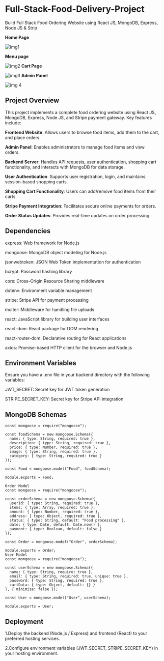 # Full-Stack-Food-Delivery-Project

Build Full Stack Food Ordering Website using React JS, MongoDB, Express, Node JS &amp; Strip

****Home Page****

![img1](https://github.com/VaishnaviSingh1/Food-Ordering-Website/assets/98222001/161e7baa-bb9d-4f2f-9383-072f122d3d13)

**Menu page**

![img2](https://github.com/VaishnaviSingh1/Food-Ordering-Website/assets/98222001/01532cec-7368-4378-ba3d-8189f7c6d323)
**Cart Page**

![img3](https://github.com/VaishnaviSingh1/Food-Ordering-Website/assets/98222001/d4747eba-2d25-4db6-8492-ad497374138e)
**Admin Panel**

![img 4](https://github.com/VaishnaviSingh1/Food-Ordering-Website/assets/98222001/d84b53d7-b0e1-463f-a6bf-2b1ed2536a92)



Project Overview
------------------------

This project implements a complete food ordering website using React JS, MongoDB, Express, Node JS, and Stripe payment gateway. Key features include:

**Frontend Website**: Allows users to browse food items, add them to the cart, and place orders.

**Admin Panel**: Enables administrators to manage food items and view orders.

**Backend Server**: Handles API requests, user authentication, shopping cart functionality, and interacts with MongoDB for data storage.

**User Authentication**: Supports user registration, login, and maintains session-based shopping carts.

**Shopping Cart Functionality**: Users can add/remove food items from their carts.

**Stripe Payment Integration**: Facilitates secure online payments for orders.

**Order Status Updates**: Provides real-time updates on order processing.



Dependencies
---------------------------------------------------------------

express: Web framework for Node.js

mongoose: MongoDB object modeling for Node.js

jsonwebtoken: JSON Web Token implementation for authentication

bcrypt: Password hashing library

cors: Cross-Origin Resource Sharing middleware

dotenv: Environment variable management

stripe: Stripe API for payment processing

multer: Middleware for handling file uploads

react: JavaScript library for building user interfaces

react-dom: React package for DOM rendering

react-router-dom: Declarative routing for React applications

axios: Promise-based HTTP client for the browser and Node.js

Environment Variables
--------------------------------------------------------------------------------------------------------------------------------------------------------------------------------------------------------------------

Ensure you have a .env file in your backend directory with the following variables:

JWT_SECRET: Secret key for JWT token generation

STRIPE_SECRET_KEY: Secret key for Stripe API integration



MongoDB Schemas
--------------------------------------------------------------------------------------------------------------------------------------------------------------------------------------------------------------------
```
const mongoose = require("mongoose");

const foodSchema = new mongoose.Schema({
  name: { type: String, required: true },
  description: { type: String, required: true },
  price: { type: Number, required: true },
  image: { type: String, required: true },
  category: { type: String, required: true }
});

const Food = mongoose.model("Food", foodSchema);

module.exports = Food;

Order Model
const mongoose = require("mongoose");

const orderSchema = new mongoose.Schema({
  userId: { type: String, required: true },
  items: { type: Array, required: true },
  amount: { type: Number, required: true },
  address: { type: Object, required: true },
  status: { type: String, default: "Food processing" },
  date: { type: Date, default: Date.now() },
  payment: { type: Boolean, default: false }
});

const Order = mongoose.model("Order", orderSchema);

module.exports = Order;
User Model
const mongoose = require("mongoose");

const userSchema = new mongoose.Schema({
  name: { type: String, require: true },
  email: { type: String, required: true, unique: true },
  password: { type: String, required: true },
  cartData: { type: Object, default: {} }
}, { minimize: false });

const User = mongoose.model("User", userSchema);

module.exports = User;
```


Deployment
-------------------


1.Deploy the backend (Node.js / Express) and frontend (React) to your preferred hosting services.

2.Configure environment variables (JWT_SECRET, STRIPE_SECRET_KEY) in your hosting environment.

